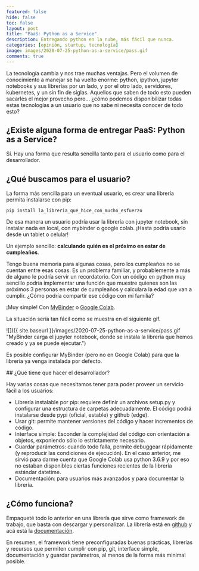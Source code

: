 ```yaml
---
featured: false
hide: false
toc: false
layout: post
title: "PaaS: Python as a Service"
description: Entregando python en la nube, más fácil que nunca.
categories: [opinión, startup, tecnología]
image: images/2020-07-25-python-as-a-service/pass.gif
comments: true
---
```


La tecnología cambia y nos trae muchas ventajas. Pero el volumen de conocimiento a manejar se ha vuelto enorme: python, ipython, jupyter notebooks y sus librerías por un lado, y por el otro lado, servidores, kubernetes, y un sin fin de siglas. Aquellos que saben de todo esto pueden sacarles el mejor provecho pero… ¿cómo podemos disponibilizar todas estas tecnologías a un usuario que no sabe ni necesita conocer de todo esto?

## ¿Existe alguna forma de entregar PaaS: Python as a Service?

Sí. Hay una forma que resulta sencilla tanto para el usuario como para el desarrollador.

## ¿Qué buscamos para el usuario?

La forma más sencilla para un eventual usuario, es crear una librería permita instalarse con pip:

```
pip install la_libreria_que_hice_con_mucho_esfuerzo
```

De esa manera un usuario podría usar la librería con jupyter notebook, sin instalar nada en local, con mybinder o google colab. ¡Hasta podría usarlo desde un tablet o celular!

Un ejemplo sencillo: **calculando quién es el próximo en estar de cumpleaños**.

Tengo buena memoria para algunas cosas, pero los cumpleaños no se cuentan entre esas cosas. Es un problema familiar, y probablemente a más de alguno le podría servir un recordatorio. Con un código en python muy sencillo podría implementar una función que muestre quienes son las próximos 3 personas en estar de cumpleaños y calculara la edad que van a cumplir.
¿Cómo podría compartir ese código con mi familia?

¡Muy simple! Con [MyBinder](https://mybinder.org/v2/gh/sebastiandres/family_birthdays/master?filepath=tests%2Fjupyter_test.ipynb) o [Google Colab](https://colab.research.google.com/drive/1XnruLOcG39i4SrQSSy9rnHIQ3RsQJdJr?usp=sharing).

La situación sería tan fácil como se muestra en el siguiente gif.

![]({{ site.baseurl }}/images/2020-07-25-python-as-a-service/pass.gif "MyBinder carga el jupyter notebook, donde se instala la librería que hemos creado y ya se puede ejecutar.")

Es posible configurar MyBinder (pero no en Google Colab) para que la librería ya venga instalada por defecto.

## ¿Qué tiene que hacer el desarrollador?

Hay varias cosas que necesitamos tener para poder proveer un servicio fácil a los usuarios:
* Librería instalable por pip: requiere definir un archivos setup.py y configurar una estructura de carpetas adecuadamente. El código podrá instalarse desde pypi (oficial, estable) y github (edge).
* Usar git: permite mantener versiones del código y hacer incrementos de código.
* Interface simple: Esconder la complejidad del código con orientación a objetos, exponiendo sólo lo estrictamente necesario.
* Guardar parámetros: cuando todo falla, permite debuggear rápidamente (y reproducir las condiciones de ejecución). En el caso anterior, me sirvió para darme cuenta que Google Colab usa python 3.6.9 y por eso no estaban disponibles ciertas funciones recientes de la librería estándar datetime.
* Documentación: para usuarios más avanzados y para documentar la librería.

## ¿Cómo funciona?

Empaqueté todo lo anterior en una librería que sirve como framework de trabajo, que basta con descargar y personalizar.
La librería está en [github](https://github.com/sebastiandres/GenericSimulationLibrary) y acá está la [documentación](https://readthedocs.org/projects/generalsimulationlibrary/).

En resumen, el framework tiene preconfiguradas buenas prácticas, librerías y recursos que permiten cumplir con pip, git, interface simple, documentación y guardar parámetros, al menos de la forma más minimal posible.
